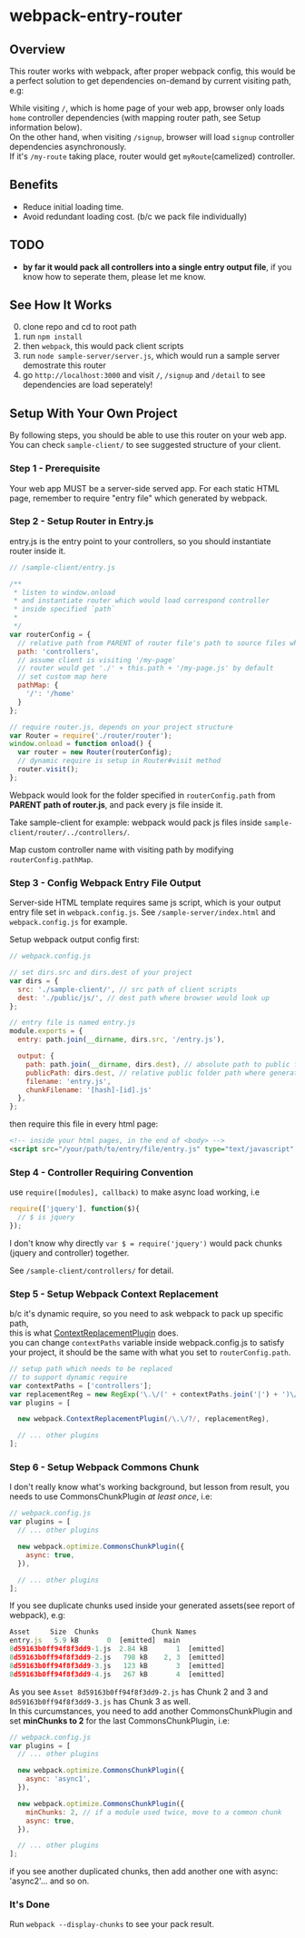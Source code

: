 # webpack-entry-router

## Overview
This router works with webpack, after proper webpack config, this would be a perfect solution to get dependencies on-demand by current visiting path, e.g:

While visiting `/`, which is home page of your web app, browser only loads `home` controller dependencies (with mapping router path, see Setup information below).  
On the other hand, when visiting `/signup`, browser will load `signup` controller dependencies asynchronously.  
If it's `/my-route` taking place, router would get `myRoute`(camelized) controller.

## Benefits
- Reduce initial loading time.
- Avoid redundant loading cost. (b/c we pack file individually)

## TODO
- **by far it would pack all controllers into a single entry output file**, if you know how to seperate them, please let me know.

## See How It Works
0. clone repo and cd to root path
1. run `npm install`
2. then `webpack`, this would pack client scripts
3. run `node sample-server/server.js`, which would run a sample server demostrate this router
4. go `http://localhost:3000` and visit `/`, `/signup` and `/detail` to see dependencies are load seperately!

## Setup With Your Own Project
By following steps, you should be able to use this router on your web app.
You can check `sample-client/` to see suggested structure of your client.

### Step 1 - Prerequisite
Your web app MUST be a server-side served app. 
For each static HTML page, remember to require "entry file" which generated by webpack.

### Step 2 - Setup Router in Entry.js
entry.js is the entry point to your controllers, so you should instantiate router inside it.
```js
// /sample-client/entry.js

/**
 * listen to window.onload
 * and instantiate router which would load correspond controller
 * inside specified `path` 
 *
 */
var routerConfig = {
  // relative path from PARENT of router file's path to source files where would be required
  path: 'controllers', 
  // assume client is visiting '/my-page'
  // router would get './' + this.path + '/my-page.js' by default
  // set custom map here
  pathMap: {
    '/': '/home'
  }
};

// require router.js, depends on your project structure
var Router = require('./router/router'); 
window.onload = function onload() {
  var router = new Router(routerConfig);
  // dynamic require is setup in Router#visit method
  router.visit();
};
```

Webpack would look for the folder specified in `routerConfig.path` from **PARENT path of router.js**, and pack every js file inside it.

Take sample-client for example: webpack would pack js files inside `sample-client/router/../controllers/`.

Map custom controller name with visiting path by modifying `routerConfig.pathMap`.

### Step 3 - Config Webpack Entry File Output
Server-side HTML template requires same js script, which is your output entry file set in `webpack.config.js`.
See `/sample-server/index.html` and `webpack.config.js` for example.

Setup webpack output config first:

```js
// webpack.config.js

// set dirs.src and dirs.dest of your project
var dirs = {
  src: './sample-client/', // src path of client scripts
  dest: './public/js/', // dest path where browser would look up
};

// entry file is named entry.js
module.exports = {
  entry: path.join(__dirname, dirs.src, '/entry.js'),

  output: {
    path: path.join(__dirname, dirs.dest), // absolute path to public folder
    publicPath: dirs.dest, // relative public folder path where generated files would be, make browser able to load
    filename: 'entry.js',
    chunkFilename: '[hash]-[id].js'
  },
};
```
then require this file in every html page:

```html
<!-- inside your html pages, in the end of <body> -->
<script src="/your/path/to/entry/file/entry.js" type="text/javascript" charset="utf-8"></script>

```

### Step 4 - Controller Requiring Convention
use `require([modules], callback)` to make async load working, i.e
```js
require(['jquery'], function($){
  // $ is jquery
});
```
I don't know why directly `var $ = require('jquery')` would pack chunks (jquery and controller) together.

See `/sample-client/controllers/` for detail.

### Step 5 - Setup Webpack Context Replacement
b/c it's dynamic require, so you need to ask webpack to pack up specific path,  
this is what [ContextReplacementPlugin](https://webpack.github.io/docs/list-of-plugins.html#contextreplacementplugin) does.  
you can change `contextPaths` variable inside webpack.config.js to satisfy your project, it should be the same with what you set to `routerConfig.path`.

```js
// setup path which needs to be replaced
// to support dynamic require
var contextPaths = ['controllers'];
var replacementReg = new RegExp('\.\/(' + contextPaths.join('|') + ')\/.*\.js$');
var plugins = [

  new webpack.ContextReplacementPlugin(/\.\/?/, replacementReg),

  // ... other plugins
];
```

### Step 6 - Setup Webpack Commons Chunk
I don't really know what's working background, but lesson from result, you needs to use CommonsChunkPlugin *at least once*, i.e: 
```js
// webpack.config.js
var plugins = [
  // ... other plugins

  new webpack.optimize.CommonsChunkPlugin({
    async: true,
  }),

  // ... other plugins
];
```
If you see duplicate chunks used inside your generated assets(see report of webpack), e.g:
```js
Asset     Size  Chunks             Chunk Names
entry.js   5.9 kB       0  [emitted]  main
8d59163b0ff94f8f3dd9-1.js  2.84 kB       1  [emitted]  
8d59163b0ff94f8f3dd9-2.js   798 kB    2, 3  [emitted]  
8d59163b0ff94f8f3dd9-3.js   123 kB       3  [emitted]  
8d59163b0ff94f8f3dd9-4.js   267 kB       4  [emitted]  
```
As you see `Asset 8d59163b0ff94f8f3dd9-2.js` has Chunk 2 and 3 and `8d59163b0ff94f8f3dd9-3.js` has Chunk 3 as well.  
In this curcumstances, you need to add another CommonsChunkPlugin and set **minChunks to 2** for the last CommonsChunkPlugin, i.e:
```js
// webpack.config.js
var plugins = [
  // ... other plugins

  new webpack.optimize.CommonsChunkPlugin({
    async: 'async1',
  }),

  new webpack.optimize.CommonsChunkPlugin({
    minChunks: 2, // if a module used twice, move to a common chunk
    async: true,
  }),

  // ... other plugins
];
```
if you see another duplicated chunks, then add another one with async: 'async2'... and so on.

### It's Done
Run `webpack --display-chunks` to see your pack result.
